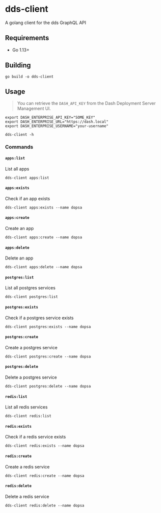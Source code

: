 # dds-client

A golang client for the dds GraphQL API

## Requirements

- Go 1.13+

## Building

```shell
go build -o dds-client
```

## Usage

> You can retrieve the `DASH_API_KEY` from the Dash Deployment Server Management UI.

```shell
export DASH_ENTERPRISE_API_KEY="SOME_KEY"
export DASH_ENTERPRISE_URL="https://dash.local"
export DASH_ENTERPRISE_USERNAME="your-username"

dds-client -h
```


### Commands

#### `apps:list`

List all apps

```shell
dds-client apps:list
```

#### `apps:exists`

Check if an app exists

```shell
dds-client apps:exists --name dopsa
```

#### `apps:create`

Create an app

```shell
dds-client apps:create --name dopsa
```

#### `apps:delete`

Delete an app

```shell
dds-client apps:delete --name dopsa
```

#### `postgres:list`

List all postgres services

```shell
dds-client postgres:list
```

#### `postgres:exists`

Check if a postgres service exists

```shell
dds-client postgres:exists --name dopsa
```

#### `postgres:create`

Create a postgres service

```shell
dds-client postgres:create --name dopsa
```

#### `postgres:delete`

Delete a postgres service

```shell
dds-client postgres:delete --name dopsa
```

#### `redis:list`

List all redis services

```shell
dds-client redis:list
```

#### `redis:exists`

Check if a redis service exists

```shell
dds-client redis:exists --name dopsa
```

#### `redis:create`

Create a redis service

```shell
dds-client redis:create --name dopsa
```

#### `redis:delete`

Delete a redis service

```shell
dds-client redis:delete --name dopsa
```
